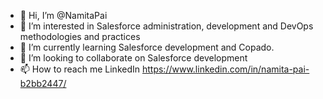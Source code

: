 - 👋 Hi, I’m @NamitaPai
- 👀 I’m interested in Salesforce administration, development and DevOps methodologies and practices
- 🌱 I’m currently learning Salesforce development and Copado.
- 💞️ I’m looking to collaborate on Salesforce development
- 📫 How to reach me LinkedIn https://www.linkedin.com/in/namita-pai-b2bb2447/

<!---
NamitaPai/NamitaPai is a ✨ special ✨ repository because its `README.md` (this file) appears on your GitHub profile.
You can click the Preview link to take a look at your changes.
--->
